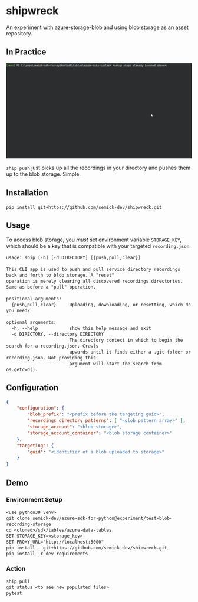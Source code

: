 # shipwreck
An experiment with azure-storage-blob and using blob storage as an asset repository.

## In Practice

![](https://github.com/semick-dev/shipwreck/blob/main/example_of_ship.gif)

`ship push` just picks up all the recordings in your directory and pushes them up to the blob storage. Simple.

## Installation

`pip install git+https://github.com/semick-dev/shipwreck.git`

## Usage

To access blob storage, you _must_ set environment variable `STORAGE_KEY`, which should be a key that is compatible with your targeted `recording.json`.

```
usage: ship [-h] [-d DIRECTORY] [{push,pull,clear}]

This CLI app is used to push and pull service directory recordings back and forth to blob storage. A "reset"
operation is merely clearing all discovered recordings directories. Same as before a "pull" operation.

positional arguments:
  {push,pull,clear}     Uploading, downloading, or resetting, which do you need?

optional arguments:
  -h, --help            show this help message and exit
  -d DIRECTORY, --directory DIRECTORY
                        The directory context in which to begin the search for a recording.json. Crawls
                        upwards until it finds either a .git folder or recording.json. Not providing this
                        argument will start the search from os.getcwd().
```

## Configuration

```json
{
    "configuration": { 
        "blob_prefix": "<prefix before the targeting guid>",
        "recordings_directory_patterns": [ "<glob pattern array>" ],
        "storage_account": "<blob storage>",
        "storage_account_container": "<blob storage container>"
    },
    "targeting": {
        "guid": "<identifier of a blob uploaded to storage>"
    }
}
```

## Demo

### Environment Setup
```
<use python39 venv>
git clone semick-dev/azure-sdk-for-python@experiment/test-blob-recording-storage
cd <cloned>/sdk/tables/azure-data-tables
SET STORAGE_KEY=<storage_key>
SET PROXY_URL="http://localhost:5000"
pip install . git+https://github.com/semick-dev/shipwreck.git
pip install -r dev-requirements
```

### Action

```
ship pull
git status <to see new populated files>
pytest
```
